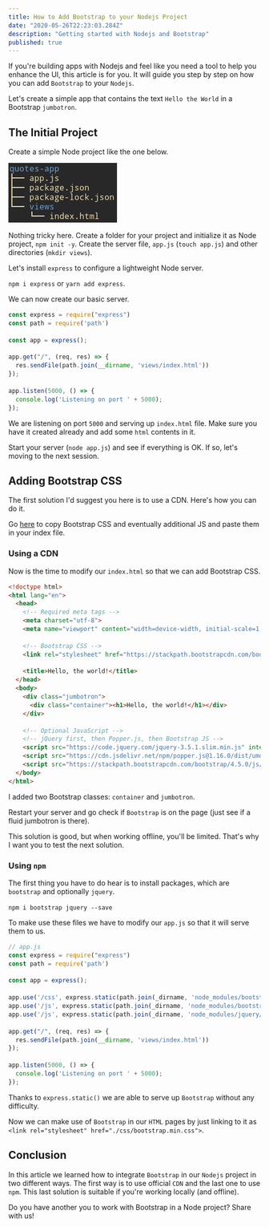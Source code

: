 ```yaml
---
title: How to Add Bootstrap to your Nodejs Project
date: "2020-05-26T22:23:03.284Z"
description: "Getting started with Nodejs and Bootstrap"
published: true
---
```


If you're building apps with Nodejs and feel like you need a tool to help you enhance the UI, this article is for you. It will guide you step by step on how you can add `Bootstrap` to your `Nodejs`.

Let's create a simple app that contains the text `Hello the World` in a Bootstrap `jumbotron`.

## The Initial Project
Create a simple Node project like the one below.

![Project Tree](project-tree.png)

Nothing tricky here. Create a folder for your project and initialize it as Node project, `npm init -y`. Create the server file, `app.js` (`touch app.js`) and other directories (`mkdir views`).

Let's install `express` to configure a lightweight Node server.

`npm i express` or `yarn add express`.

We can now create our basic server.

```js
const express = require("express")
const path = require('path')

const app = express();

app.get("/", (req, res) => {
  res.sendFile(path.join(__dirname, 'views/index.html'))
});

app.listen(5000, () => {
  console.log('Listening on port ' + 5000);
});

```

We are listening on port `5000` and serving up `index.html` file. Make sure you have it created already and add some `html` contents in it.

Start your server (`node app.js`) and see if everything is OK. If so, let's moving to the next session.

## Adding Bootstrap CSS

The first solution I'd suggest you here is to use a CDN. Here's how you can do it.

Go [here](https://getbootstrap.com/docs/4.5/getting-started/introduction/#quick-start) to copy Bootstrap CSS and eventually additional JS and paste them in your index file.

### Using a CDN

Now is the time to modify our `index.html` so that we can add Bootstrap CSS.

```html
<!doctype html>
<html lang="en">
  <head>
    <!-- Required meta tags -->
    <meta charset="utf-8">
    <meta name="viewport" content="width=device-width, initial-scale=1, shrink-to-fit=no">

    <!-- Bootstrap CSS -->
    <link rel="stylesheet" href="https://stackpath.bootstrapcdn.com/bootstrap/4.5.0/css/bootstrap.min.css" integrity="sha384-9aIt2nRpC12Uk9gS9baDl411NQApFmC26EwAOH8WgZl5MYYxFfc+NcPb1dKGj7Sk" crossorigin="anonymous">

    <title>Hello, the world!</title>
  </head>
  <body>
    <div class="jumbotron">
      <div class="container"><h1>Hello, the world!</h1></div>
    </div>

    <!-- Optional JavaScript -->
    <!-- jQuery first, then Popper.js, then Bootstrap JS -->
    <script src="https://code.jquery.com/jquery-3.5.1.slim.min.js" integrity="sha384-DfXdz2htPH0lsSSs5nCTpuj/zy4C+OGpamoFVy38MVBnE+IbbVYUew+OrCXaRkfj" crossorigin="anonymous"></script>
    <script src="https://cdn.jsdelivr.net/npm/popper.js@1.16.0/dist/umd/popper.min.js" integrity="sha384-Q6E9RHvbIyZFJoft+2mJbHaEWldlvI9IOYy5n3zV9zzTtmI3UksdQRVvoxMfooAo" crossorigin="anonymous"></script>
    <script src="https://stackpath.bootstrapcdn.com/bootstrap/4.5.0/js/bootstrap.min.js" integrity="sha384-OgVRvuATP1z7JjHLkuOU7Xw704+h835Lr+6QL9UvYjZE3Ipu6Tp75j7Bh/kR0JKI" crossorigin="anonymous"></script>
  </body>
</html>
```

I added two Bootstrap classes: `container` and `jumbotron`.

Restart your server and go check if `Bootstrap` is on the page (just see if a fluid jumbotron is there).

This solution is good, but when working offline, you'll be limited. That's why I want you to test the next solution.

### Using `npm`

The first thing you have to do hear is to install packages, which are `bootstrap` and optionally `jquery`.

`npm i bootstrap jquery --save`

To make use these files we have to modify our `app.js` so that it will serve them to us.

```js
// app.js
const express = require("express")
const path = require('path')

const app = express();

app.use('/css', express.static(path.join(_dirname, 'node_modules/bootstrap/dist/css')))
app.use('/js', express.static(path.join(_dirname, 'node_modules/bootstrap/dist/js')))
app.use('/js', express.static(path.join(_dirname, 'node_modules/jquery/dist')))

app.get("/", (req, res) => {
  res.sendFile(path.join(__dirname, 'views/index.html'))
});

app.listen(5000, () => {
  console.log('Listening on port ' + 5000);
});

```
Thanks to `express.static()` we are able to serve up `Bootstrap` without any difficulty.

Now we can make use of `Bootstrap` in our `HTML` pages by just linking to it as `<link rel="stylesheet" href="./css/bootstrap.min.css">`. 

## Conclusion

In this article we learned how to integrate `Bootstrap` in our `Nodejs` project in two different ways. The first way is to use official `CDN` and the last one to use `npm`. This last solution is suitable if you're working locally (and offline).

Do you have another you to work with Bootstrap in a Node project? Share with us!

